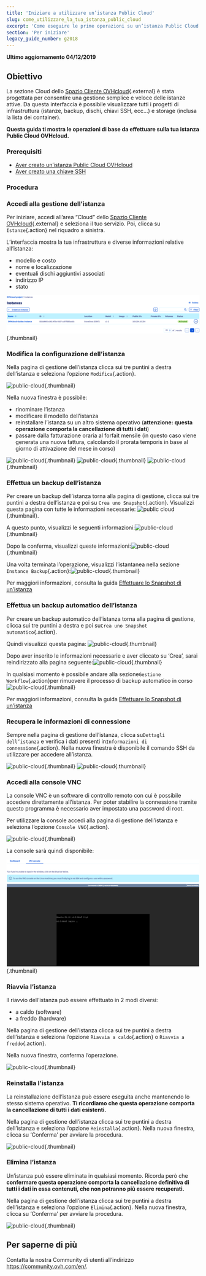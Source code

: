 ```yaml
---
title: 'Iniziare a utilizzare un’istanza Public Cloud'
slug: come_utilizzare_la_tua_istanza_public_cloud
excerpt: 'Come eseguire le prime operazioni su un’istanza Public Cloud OVH'
section: 'Per iniziare'
legacy_guide_number: g2018
---
```


**Ultimo aggiornamento 04/12/2019**

## Obiettivo

La sezione Cloud dello [Spazio Cliente OVHcloud](https://www.ovh.com/auth/?action=gotomanager&from=https://www.ovh.it/&ovhSubsidiary=it){.external} è stata progettata per consentire una gestione semplice e veloce delle istanze attive.  Da questa interfaccia è possibile visualizzare tutti i progetti di infrastruttura (istanze, backup, dischi, chiavi SSH, ecc…) e storage (inclusa la lista dei container).

**Questa guida ti mostra le operazioni di base da effettuare sulla tua istanza Public Cloud OVHcloud.**

### Prerequisiti

- [Aver creato un’istanza Public Cloud OVHcloud](../crea_unistanza_dallo_spazio_cliente_ovh/)
- [Aver creato una chiave SSH](../creare-chiave-ssh/)

### Procedura

### Accedi alla gestione dell’istanza

Per iniziare, accedi all’area “Cloud” dello [Spazio Cliente OVHcloud](https://www.ovh.com/auth/?action=gotomanager&from=https://www.ovh.it/&ovhSubsidiary=it){.external} e seleziona il tuo servizio. Poi, clicca su `Istanze`{.action} nel riquadro a sinistra.

L’interfaccia mostra la tua infrastruttura e diverse informazioni relative all’istanza:

- modello e costo
- nome e localizzazione
- eventuali dischi aggiuntivi associati
- indirizzo IP
- stato

![public-cloud](images/compute.png){.thumbnail}

### Modifica la configurazione dell’istanza

Nella pagina di gestione dell’istanza clicca sui tre puntini a destra dell’istanza e seleziona l’opzione `Modifica`{.action}.

![public-cloud](images/edit.png){.thumbnail}

Nella nuova finestra è possibile:

- rinominare l’istanza 
- modificare il modello dell’istanza 
- reinstallare l’istanza su un altro sistema operativo (**attenzione: questa operazione comporta la cancellazione di tutti i dati**)
- passare dalla fatturazione oraria al forfait mensile (in questo caso viene generata una nuova fattura, calcolando il prorata temporis in base al giorno di attivazione del mese in corso)

![public-cloud](images/edit1.png){.thumbnail}
![public-cloud](images/edit2.png){.thumbnail}
![public-cloud](images/edit3.png){.thumbnail}

### Effettua un backup dell’istanza

Per creare un backup dell’istanza torna alla pagina di gestione,  clicca sui tre puntini a destra dell’istanza e poi su `Crea uno Snapshot`{.action}. Visualizzi questa pagina con tutte le informazioni necessarie: ![public cloud](images/backup.png){.thumbnail}.

A questo punto, visualizzi le seguenti informazioni:![public-cloud](images/backup1.png){.thumbnail}

Dopo la conferma, visualizzi queste informazioni:![public-cloud](images/backup2.png){.thumbnail}

Una volta terminata l’operazione, visualizzi l’istantanea nella sezione `Instance Backup`{.action}:![public-cloud](images/backup3.png){.thumbnail}

Per maggiori informazioni, consulta la guida [Effettuare lo Snapshot di un’istanza](../effettuare-snapshot-di-un-istanza/)

### Effettua un backup automatico dell’istanza

Per creare un backup automatico dell’istanza torna alla pagina di gestione, clicca sui tre puntini a destra e poi su`Crea uno Snapshot automatico`{.action}.

Quindi visualizzi questa pagina: ![public-cloud](images/backupauto1.png){.thumbnail}

Dopo aver inserito le informazioni necessarie e aver cliccato su ‘Crea’, sarai reindirizzato alla pagina seguente:![public-cloud](images/backupauto2.png){.thumbnail}

In qualsiasi momento è possibile andare alla sezione`Gestione Workflow`{.action}per rimuovere il processo di backup automatico in corso![public-cloud](images/backupautodelete.png){.thumbnail}

Per maggiori informazioni, consulta la guida [Effettuare lo Snapshot di un’istanza](../effettuare-snapshot-di-un-istanza/)

### Recupera le informazioni di connessione

Sempre nella pagina di gestione dell’istanza, clicca su`Dettagli dell’istanza` e verifica i dati presenti in`Informazioni di connessione`{.action}. Nella nuova finestra è disponibile il comando SSH da utilizzare per accedere all’istanza.

![public-cloud](images/instancedetails1.png){.thumbnail}
![public-cloud](images/instancedetails.png){.thumbnail}

### Accedi alla console VNC

La console VNC è un software di controllo remoto con cui è possibile accedere direttamente all’istanza.  Per poter stabilire la connessione tramite questo programma è necessario aver impostato una password di root.

Per utilizzare la console accedi alla pagina di gestione dell’istanza e seleziona l’opzione `Console VNC`{.action}.

![public-cloud](images/vnc.png){.thumbnail}

La console sarà quindi disponibile:

![public-cloud](images/vnc1.png){.thumbnail}

### Riavvia l’istanza

Il riavvio dell’istanza può essere effettuato in 2 modi diversi:

- a caldo (software)
- a freddo (hardware)

Nella pagina di gestione dell’istanza clicca sui tre puntini a destra dell’istanza e seleziona l’opzione `Riavvia a caldo`{.action} o `Riavvia a freddo`{.action}.

Nella nuova finestra, conferma l’operazione.

![public-cloud](images/reboot.png){.thumbnail}

### Reinstalla l’istanza

La reinstallazione dell’istanza può essere eseguita anche mantenendo lo stesso sistema operativo. **Ti ricordiamo che questa operazione comporta la cancellazione di tutti i dati esistenti.**

Nella pagina di gestione dell’istanza clicca sui tre puntini a destra dell’istanza e seleziona l’opzione `Reinstalla`{.action}. Nella nuova finestra, clicca su ‘Conferma’ per avviare la procedura.

![public-cloud](images/reinstall.png){.thumbnail}

### Elimina l’istanza

Un’istanza può essere eliminata in qualsiasi momento. Ricorda però che **confermare questa operazione comporta la cancellazione definitiva di tutti i dati in essa contenuti, che non potranno più essere recuperati.**

Nella pagina di gestione dell’istanza clicca sui tre puntini a destra dell’istanza e seleziona l’opzione `Elimina`{.action}. Nella nuova finestra, clicca su ‘Conferma’ per avviare la procedura. 

![public-cloud](images/delete.png){.thumbnail}

## Per saperne di più 

Contatta la nostra Community di utenti all’indirizzo <https://community.ovh.com/en/>.